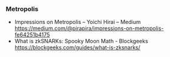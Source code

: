 ### Metropolis

* Impressions on Metropolis – Yoichi Hirai – Medium https://medium.com/@pirapira/impressions-on-metropolis-fe64251b4175
* What is zkSNARKs: Spooky Moon Math - Blockgeeks https://blockgeeks.com/guides/what-is-zksnarks/